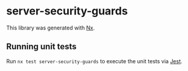 # server-security-guards

This library was generated with [Nx](https://nx.dev).

## Running unit tests

Run `nx test server-security-guards` to execute the unit tests via [Jest](https://jestjs.io).
